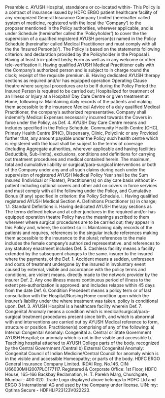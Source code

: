 Preamble c. AYUSH Hospital, standalone or co-located within-
This Policy is a contract of insurance issued by HDFC ERGO patient healthcare facility of any recognized
General Insurance Company Limited (hereinafter called system of medicine, registered with the local
the ‘Company’) to the proposer mentioned in the Policy authorities, wherever applicable, and is under
Schedule (hereinafter called the ‘Policyholder’) to cover the the supervision of a qualified registered AYUSH
person(s) named in the Policy Schedule (hereinafter called Medical Practitioner and must comply with all the
the ‘Insured Person(s)’). The Policy is based on the statements following criterion:
and declaration provided by the Policyholder in the Proposal i. Having at least 5 in-patient beds;
Form as well as in any welcome or other tele-verification ii. Having qualified AYUSH Medical Practitioner
calls with the Company’s authorized person and is subject to in charge round the clock;
receipt of the requisite premium.
iii. Having dedicated AYUSH therapy sections
as required and/or has equipped operation
Operating Clause
theatre where surgical procedures are to be
If during the Policy Period the Insured Person is required to be
carried out;
Hospitalized for treatment of an Illness or Injury at a Hospital/
Day Care Centre or given treatment at Home, following iv. Maintaining daily records of the patients and
making them accessible to the insurance
Medical Advice of a duly qualified Medical Practitioner, the
company’s authorized representative.
Company shall indemnify Medical Expenses necessarily
incurred towards the Covers in force under the Policy, as Def. 4. AYUSH Day Care Centre means and includes
specified in the Policy Schedule. Community Health Centre (CHC), Primary Health
Centre (PHC), Dispensary, Clinic, Polyclinic or any
Provided further that, any amount payable under the Policy
such health centre which is registered with the local
shall be subject to the terms of coverage (including Aggregate
authorities, wherever applicable and having facilities
Deductible, Sub-limits), exclusions, conditions and definitions
for carrying out treatment procedures and medical
contained herein. The maximum, total and cumulative liability
or surgical/para-surgical interventions or both
of the Company under any and all such claims during each
under the supervision of registered AYUSH Medical
Policy Year shall be the Sum Insured (Individual or Floater),
Practitioner(s) on day care basis without in-patient
including optional covers and other add on covers in force
services and must comply with all the following
under the Policy, and Cumulative Bonus (if any) specified in
criterion:
the Policy Schedule.
i. Having qualified registered AYUSH Medical
Section A. Definitions
Practitioner (s) in charge;
1.1. Standard Definitions ii. Having dedicated AYUSH therapy sections as
The terms defined below and at other junctures in the required and/or has equipped operation theatre
Policy have the meanings ascribed to them wherever where surgical procedures are to be carried out;
they appear in this Policy and, where, the context so iii. Maintaining daily records of the patients and
requires, references to the singular include references making them accessible to the insurance
to the plural; references to the male includes the female company’s authorized representative.
and references to any statutory enactment includes
Def. 5. Cashless facility means a facility extended by the
subsequent changes to the same.
insurer to the insured where the payments, of the
Def. 1. Accident means a sudden, unforeseen and costs of treatment undergone by the insured in
involuntary event caused by external, visible and accordance with the policy terms and conditions, are
violent means. directly made to the network provider by the insurer
Def. 2. Any one illness means continuous period of illness to the extent pre-authorization is approved.
and includes relapse within 45 days from the date Def. 6. Condition Precedent means a policy term or
of last consultation with the Hospital/Nursing Home condition upon which the Insurer’s liability under the
where treatment was taken. policy is conditional upon.
Def. 3. AYUSH Hospital is a healthcare facility wherein Def. 7. Congenital Anomaly means a condition which is
medical/surgical/para-surgical treatment procedures present since birth, and which is abnormal with
and interventions are carried out by AYUSH Medical reference to form, structure or position.
Practitioner(s) comprising of any of the following:
a) Internal Congenital Anomaly: Congenital
a. Central or State Government AYUSH Hospital; or anomaly which is not in the visible and accessible
b. Teaching hospital attached to AYUSH College parts of the body.
recognized by the Central Government /Central b) External Congenital Anomaly: Congenital
Council of Indian Medicine/Central Council for anomaly which is in the visible and accessible
Homeopathy; or parts of the body.
HDFC ERGO General Insurance Company Limited. IRDAI Reg. No.146. CIN: U66030MH2007PLC177117. Registered & Corporate Office: 1st Floor, HDFC
House, 165-166 Backbay Reclamation, H. T. Parekh Marg, Churchgate, Mumbai – 400 020. Trade Logo displayed above belongs to HDFC Ltd and ERGO 3
International AG and used by the Company under license. UIN: my: Optima Secure - HDFHLIP23123V022223.